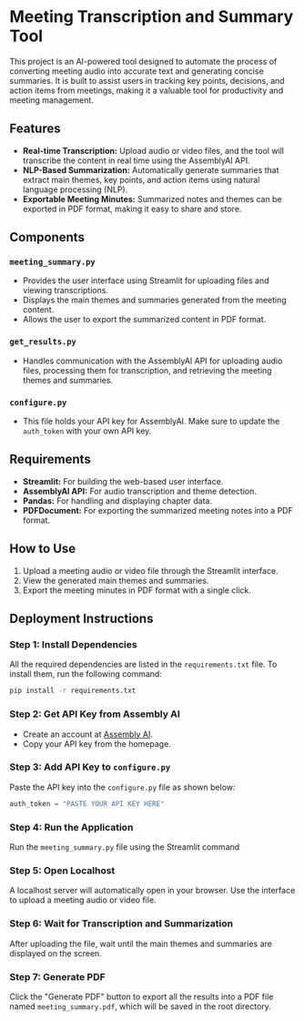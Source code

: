 # Meeting Transcription and Summary Tool

This project is an AI-powered tool designed to automate the process of converting meeting audio into accurate text and generating concise summaries. It is built to assist users in tracking key points, decisions, and action items from meetings, making it a valuable tool for productivity and meeting management.

## Features

- **Real-time Transcription:** Upload audio or video files, and the tool will transcribe the content in real time using the AssemblyAI API.
- **NLP-Based Summarization:** Automatically generate summaries that extract main themes, key points, and action items using natural language processing (NLP).
- **Exportable Meeting Minutes:** Summarized notes and themes can be exported in PDF format, making it easy to share and store.

## Components
### `meeting_summary.py`
- Provides the user interface using Streamlit for uploading files and viewing transcriptions.
- Displays the main themes and summaries generated from the meeting content.
- Allows the user to export the summarized content in PDF format.

### `get_results.py`
- Handles communication with the AssemblyAI API for uploading audio files, processing them for transcription, and retrieving the meeting themes and summaries.

### `configure.py`
- This file holds your API key for AssemblyAI. Make sure to update the `auth_token` with your own API key.

## Requirements
- **Streamlit:** For building the web-based user interface.
- **AssemblyAI API:** For audio transcription and theme detection.
- **Pandas:** For handling and displaying chapter data.
- **PDFDocument:** For exporting the summarized meeting notes into a PDF format.

## How to Use
1. Upload a meeting audio or video file through the Streamlit interface.
2. View the generated main themes and summaries.
3. Export the meeting minutes in PDF format with a single click.

## Deployment Instructions
### Step 1: Install Dependencies
All the required dependencies are listed in the `requirements.txt` file. To install them, run the following command:

```bash
pip install -r requirements.txt
```

### Step 2: Get API Key from Assembly AI
- Create an account at [Assembly AI](https://www.assemblyai.com/).
- Copy your API key from the homepage.

### Step 3: Add API Key to `configure.py`
Paste the API key into the `configure.py` file as shown below:

```python
auth_token = "PASTE YOUR API KEY HERE"
 ```
 ### Step 4: Run the Application
Run the `meeting_summary.py` file using the Streamlit command

### Step 5: Open Localhost
A localhost server will automatically open in your browser. Use the interface to upload a meeting audio or video file.

### Step 6: Wait for Transcription and Summarization
After uploading the file, wait until the main themes and summaries are displayed on the screen.

### Step 7: Generate PDF
Click the "Generate PDF" button to export all the results into a PDF file named `meeting_summary.pdf`, which will be saved in the root directory.


